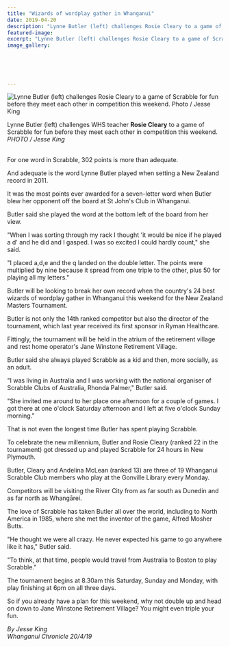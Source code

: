 ```yaml
---
title: "Wizards of wordplay gather in Whanganui"
date: 2019-04-20
description: "Lynne Butler (left) challenges Rosie Cleary to a game of Scrabble for fun before they meet each other in competition..."
featured-image: 
excerpt: "Lynne Butler (left) challenges Rosie Cleary to a game of Scrabble for fun before they meet each other in competition this weekend."
image_gallery:
	
	
	
	
	
---
```


<p><img src="https://www.nzherald.co.nz/resizer/0algzMXaS9kQqyX_JY9ONMiFnb8=/620x349/smart/filters:quality(70)/arc-anglerfish-syd-prod-nzme.s3.amazonaws.com/public/H6LXJJOWMFEPHNEX6MHQ4Y4NAI.jpg" alt="Lynne Butler (left) challenges Rosie Cleary to a game of Scrabble for fun before they meet each other in competition this weekend. Photo / Jesse King" /></p>
<p><span>Lynne Butler (left) challenges WHS teacher <strong>Rosie Cleary</strong> to a game of Scrabble for fun before they meet each other in competition this weekend. <br /><em>PHOTO / Jesse King</em></span></p>
<p class="element element-paragraph"><br />For one word in Scrabble, 302 points is more than adequate.</p>
<p class="element element-paragraph">And adequate is the word Lynne Butler played when setting a New Zealand record in 2011.</p>
<p class="element element-paragraph">It was the most points ever awarded for a seven-letter word when Butler blew her opponent off the board at St John's Club in Whanganui.</p>
<p class="element element-paragraph">Butler said she played the word at the bottom left of the board from her view.</p>
<p class="element element-paragraph">"When I was sorting through my rack I thought 'it would be nice if he played a d' and he did and I gasped. I was so excited I could hardly count," she said.</p>
<p class="element element-paragraph">"I placed a,d,e and the q landed on the double letter. The points were multiplied by nine because it spread from one triple to the other, plus 50 for playing all my letters."</p>
<p class="element element-paragraph">Butler will be looking to break her own record when the country's 24 best wizards of wordplay gather in Whanganui this weekend for the New Zealand Masters Tournament.</p>
<p class="element element-paragraph">Butler is not only the 14th ranked competitor but also the director of the tournament, which last year received its first sponsor in Ryman Healthcare.</p>
<p class="element element-paragraph">Fittingly, the tournament will be held in the atrium of the retirement village and rest home operator's Jane Winstone Retirement Village.</p>
<p class="element element-paragraph">Butler said she always played Scrabble as a kid and then, more socially, as an adult.</p>
<p class="element element-paragraph">"I was living in Australia and I was working with the national organiser of Scrabble Clubs of Australia, Rhonda Palmer," Butler said.</p>
<p class="element element-paragraph">"She invited me around to her place one afternoon for a couple of games. I got there at one o'clock Saturday afternoon and I left at five o'clock Sunday morning."</p>
<p class="element element-paragraph">That is not even the longest time Butler has spent playing Scrabble.</p>
<p class="element element-paragraph">To celebrate the new millennium, Butler and Rosie Cleary (ranked 22 in the tournament) got dressed up and played Scrabble for 24 hours in New Plymouth.</p>
<p class="element element-paragraph">Butler, Cleary and Andelina McLean (ranked 13) are three of 19 Whanganui Scrabble Club members who play at the Gonville Library every Monday.</p>
<p class="element element-paragraph">Competitors will be visiting the River City from as far south as Dunedin and as far north as Whangārei.</p>
<p class="element element-paragraph">The love of Scrabble has taken Butler all over the world, including to North America in 1985, where she met the inventor of the game, Alfred Mosher Butts.</p>
<p class="element element-paragraph">"He thought we were all crazy. He never expected his game to go anywhere like it has," Butler said.</p>
<p class="element element-paragraph">"To think, at that time, people would travel from Australia to Boston to play Scrabble."</p>
<p class="element element-paragraph">The tournament begins at 8.30am this Saturday, Sunday and Monday, with play finishing at 6pm on all three days.</p>
<p class="element element-paragraph">So if you already have a plan for this weekend, why not double up and head on down to Jane Winstone Retirement Village? You might even triple your fun.</p>
<p class="element element-paragraph"><em>By Jesse King</em><br /><em>Whanganui Chronicle 20/4/19</em></p>

